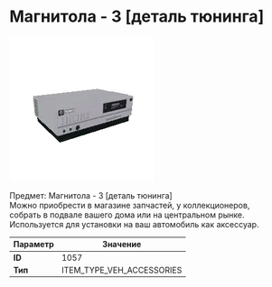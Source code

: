 # Магнитола - 3 [деталь тюнинга]

![Item Image](../img/1057.webp?raw=true)

Предмет: Магнитола - 3 [деталь тюнинга]<br>Можно приобрести в магазине запчастей, у коллекционеров,<br>собрать в подвале вашего дома или на центральном рынке.<br>Используется для установки на ваш автомобиль как аксессуар.


| Параметр | Значение |
|----------|----------|
| **ID** | 1057 |
| **Тип** | ITEM_TYPE_VEH_ACCESSORIES |

